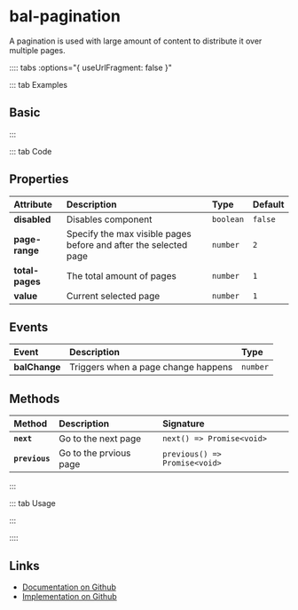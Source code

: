 # bal-pagination

<!-- START: human documentation top -->

A pagination is used with large amount of content to distribute it over multiple pages.

<!-- END: human documentation top -->

:::: tabs :options="{ useUrlFragment: false }"

::: tab Examples

## Basic

<ClientOnly><docs-demo-bal-pagination-76></docs-demo-bal-pagination-76></ClientOnly>


:::

::: tab Code

## Properties

| Attribute       | Description                                                      | Type      | Default |
| :-------------- | :--------------------------------------------------------------- | :-------- | :------ |
| **disabled**    | Disables component                                               | `boolean` | `false` |
| **page-range**  | Specify the max visible pages before and after the selected page | `number`  | `2`     |
| **total-pages** | The total amount of pages                                        | `number`  | `1`     |
| **value**       | Current selected page                                            | `number`  | `1`     |

## Events

| Event         | Description                         | Type     |
| :------------ | :---------------------------------- | :------- |
| **balChange** | Triggers when a page change happens | `number` |

## Methods

| Method         | Description            | Signature                     |
| :------------- | :--------------------- | :---------------------------- |
| **`next`**     | Go to the next page    | `next() => Promise<void>`     |
| **`previous`** | Go to the prvious page | `previous() => Promise<void>` |

:::

::: tab Usage

<!-- START: human documentation bottom -->

<!-- END: human documentation bottom -->

:::

::::

## Links

* [Documentation on Github](https://github.com/baloise/design-system/blob/master/docs/src/components/components/bal-pagination.md)
* [Implementation on Github](https://github.com/baloise/design-system/blob/master/packages/components/src/components/bal-pagination)
